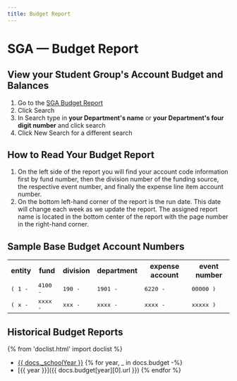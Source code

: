 ```yaml
---
title: Budget Report
---
```


# SGA &mdash; Budget Report

## View your Student Group's Account Budget and Balances

1. Go to the [SGA Budget Report](/docs/budget.pdf)
2. Click Search
3. In Search type in **your Department's name** or **your Department's four digit number** and click search
4. Click New Search for a different search

## How to Read Your Budget Report

1. On the left side of the report you will find your account code information first by fund number, then the division number of the funding source, the respective event number, and finally the expense line item account number.
2. On the bottom left-hand corner of the report is the run date. This date will change each week as we update the report. The assigned report name is located in the bottom center of the report with the page number in the right-hand corner.

## Sample Base Budget Account Numbers

<table class="acctnum-demo">
	<tr>
		<th>entity
		<th>fund
		<th>division
		<th>department
		<th>expense account
		<th>event number
	<tr>
		<td><samp>( 1 -</samp>
		<td><samp>4100 -</samp>
		<td><samp>190 -</samp>
		<td><samp>1901 -</samp>
		<td><samp>6220 -</samp>
		<td><samp>00000 )</samp>
	<tr>
		<td><samp>( x -</samp>
		<td><samp>xxxx -</samp>
		<td><samp>xxx -</samp>
		<td><samp>xxxx -</samp>
		<td><samp>xxxx -</samp>
		<td><samp>xxxxx )</samp>
</table>

## Historical Budget Reports

{% from 'doclist.html' import doclist %}
- [{{ docs._schoolYear }}](/docs/budget.pdf)
{% for year, _ in docs.budget -%}
- [{{ year }}]({{ docs.budget[year][0].url }})
{% endfor %}
